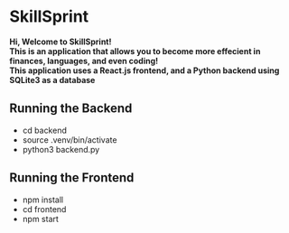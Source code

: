 # SkillSprint
**Hi, Welcome to SkillSprint! <br>This is an application that allows you to become more effecient in finances, languages, and even coding!<br>
This application uses a React.js frontend, and a Python backend using SQLite3 as a database**
## Running the Backend
- cd backend
- source .venv/bin/activate
- python3 backend.py

## Running the Frontend
- npm install 
- cd frontend
- npm start


